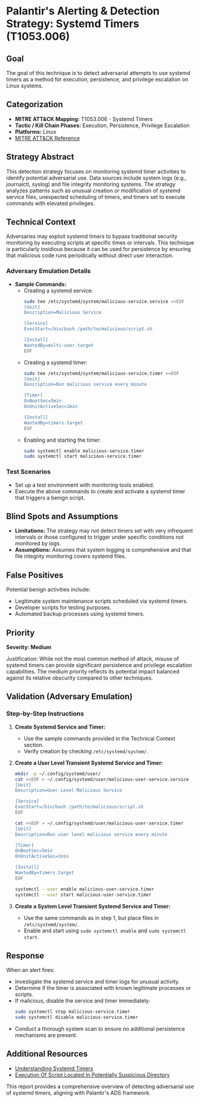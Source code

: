 # Palantir's Alerting & Detection Strategy: Systemd Timers (T1053.006)

## **Goal**
The goal of this technique is to detect adversarial attempts to use systemd timers as a method for execution, persistence, and privilege escalation on Linux systems.

## **Categorization**
- **MITRE ATT&CK Mapping:** T1053.006 - Systemd Timers
- **Tactic / Kill Chain Phases:** Execution, Persistence, Privilege Escalation
- **Platforms:** Linux
- [MITRE ATT&CK Reference](https://attack.mitre.org/techniques/T1053/006)

## **Strategy Abstract**
This detection strategy focuses on monitoring systemd timer activities to identify potential adversarial use. Data sources include system logs (e.g., journalctl, syslog) and file integrity monitoring systems. The strategy analyzes patterns such as unusual creation or modification of systemd service files, unexpected scheduling of timers, and timers set to execute commands with elevated privileges.

## **Technical Context**
Adversaries may exploit systemd timers to bypass traditional security monitoring by executing scripts at specific times or intervals. This technique is particularly insidious because it can be used for persistence by ensuring that malicious code runs periodically without direct user interaction.

### Adversary Emulation Details
- **Sample Commands:**
  - Creating a systemd service:
    ```bash
    sudo tee /etc/systemd/system/malicious-service.service <<EOF
    [Unit]
    Description=Malicious Service

    [Service]
    ExecStart=/bin/bash /path/to/malicious/script.sh

    [Install]
    WantedBy=multi-user.target
    EOF
    ```
  - Creating a systemd timer:
    ```bash
    sudo tee /etc/systemd/system/malicious-service.timer <<EOF
    [Unit]
    Description=Run malicious service every minute

    [Timer]
    OnBootSec=5min
    OnUnitActiveSec=1min

    [Install]
    WantedBy=timers.target
    EOF
    ```
  - Enabling and starting the timer:
    ```bash
    sudo systemctl enable malicious-service.timer
    sudo systemctl start malicious-service.timer
    ```

### Test Scenarios
- Set up a test environment with monitoring tools enabled.
- Execute the above commands to create and activate a systemd timer that triggers a benign script.

## **Blind Spots and Assumptions**
- **Limitations:** The strategy may not detect timers set with very infrequent intervals or those configured to trigger under specific conditions not monitored by logs.
- **Assumptions:** Assumes that system logging is comprehensive and that file integrity monitoring covers systemd files.

## **False Positives**
Potential benign activities include:
- Legitimate system maintenance scripts scheduled via systemd timers.
- Developer scripts for testing purposes.
- Automated backup processes using systemd timers.

## **Priority**
**Severity: Medium**

Justification: While not the most common method of attack, misuse of systemd timers can provide significant persistence and privilege escalation capabilities. The medium priority reflects its potential impact balanced against its relative obscurity compared to other techniques.

## **Validation (Adversary Emulation)**
### Step-by-Step Instructions

1. **Create Systemd Service and Timer:**
   - Use the sample commands provided in the Technical Context section.
   - Verify creation by checking `/etc/systemd/system/`.

2. **Create a User Level Transient Systemd Service and Timer:**
   ```bash
   mkdir -p ~/.config/systemd/user/
   cat <<EOF > ~/.config/systemd/user/malicious-user-service.service
   [Unit]
   Description=User Level Malicious Service

   [Service]
   ExecStart=/bin/bash /path/to/malicious/script.sh
   EOF
   ```
   ```bash
   cat <<EOF > ~/.config/systemd/user/malicious-user-service.timer
   [Unit]
   Description=Run user level malicious service every minute

   [Timer]
   OnBootSec=5min
   OnUnitActiveSec=1min

   [Install]
   WantedBy=timers.target
   EOF
   ```
   ```bash
   systemctl --user enable malicious-user-service.timer
   systemctl --user start malicious-user-service.timer
   ```

3. **Create a System Level Transient Systemd Service and Timer:**
   - Use the same commands as in step 1, but place files in `/etc/systemd/system/`.
   - Enable and start using `sudo systemctl enable` and `sudo systemctl start`.

## **Response**
When an alert fires:
- Investigate the systemd service and timer logs for unusual activity.
- Determine if the timer is associated with known legitimate processes or scripts.
- If malicious, disable the service and timer immediately:
  ```bash
  sudo systemctl stop malicious-service.timer
  sudo systemctl disable malicious-service.timer
  ```
- Conduct a thorough system scan to ensure no additional persistence mechanisms are present.

## **Additional Resources**
- [Understanding Systemd Timers](https://www.freedesktop.org/software/systemd/man/systemd.timer.html)
- [Execution Of Script Located In Potentially Suspicious Directory](#)

This report provides a comprehensive overview of detecting adversarial use of systemd timers, aligning with Palantir's ADS framework.